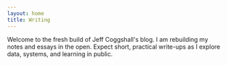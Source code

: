 ```yaml
---
layout: home
title: Writing
---
```


Welcome to the fresh build of Jeff Coggshall's blog. I am rebuilding my notes and essays in the open. Expect short, practical write-ups as I explore data, systems, and learning in public.
